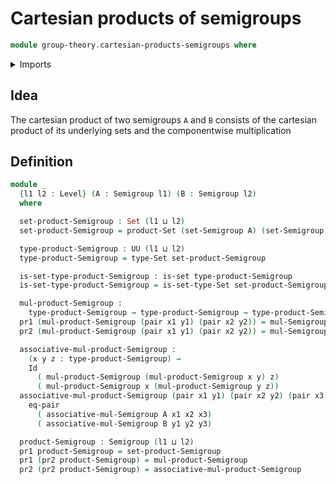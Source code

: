 # Cartesian products of semigroups

```agda
module group-theory.cartesian-products-semigroups where
```

<details><summary>Imports</summary>

```agda
open import foundation.dependent-pair-types
open import foundation.equality-cartesian-product-types
open import foundation.identity-types
open import foundation.sets
open import foundation.universe-levels

open import group-theory.semigroups
```

</details>

## Idea

The cartesian product of two semigroups `A` and `B` consists of the cartesian
product of its underlying sets and the componentwise multiplication

## Definition

```agda
module _
  {l1 l2 : Level} (A : Semigroup l1) (B : Semigroup l2)
  where

  set-product-Semigroup : Set (l1 ⊔ l2)
  set-product-Semigroup = product-Set (set-Semigroup A) (set-Semigroup B)

  type-product-Semigroup : UU (l1 ⊔ l2)
  type-product-Semigroup = type-Set set-product-Semigroup

  is-set-type-product-Semigroup : is-set type-product-Semigroup
  is-set-type-product-Semigroup = is-set-type-Set set-product-Semigroup

  mul-product-Semigroup :
    type-product-Semigroup → type-product-Semigroup → type-product-Semigroup
  pr1 (mul-product-Semigroup (pair x1 y1) (pair x2 y2)) = mul-Semigroup A x1 x2
  pr2 (mul-product-Semigroup (pair x1 y1) (pair x2 y2)) = mul-Semigroup B y1 y2

  associative-mul-product-Semigroup :
    (x y z : type-product-Semigroup) →
    Id
      ( mul-product-Semigroup (mul-product-Semigroup x y) z)
      ( mul-product-Semigroup x (mul-product-Semigroup y z))
  associative-mul-product-Semigroup (pair x1 y1) (pair x2 y2) (pair x3 y3) =
    eq-pair
      ( associative-mul-Semigroup A x1 x2 x3)
      ( associative-mul-Semigroup B y1 y2 y3)

  product-Semigroup : Semigroup (l1 ⊔ l2)
  pr1 product-Semigroup = set-product-Semigroup
  pr1 (pr2 product-Semigroup) = mul-product-Semigroup
  pr2 (pr2 product-Semigroup) = associative-mul-product-Semigroup
```
